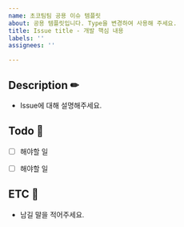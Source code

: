 ```yaml
---
name: 초코팀팀 공용 이슈 템플릿
about: 공용 템플릿입니다. Type을 변경하여 사용해 주세요.
title: Issue title - 개발 핵심 내용
labels: ''
assignees: ''

---
```


## Description ✏
- Issue에 대해 설명해주세요.


## Todo 📝
- [ ] 해야할 일 
- [ ] 해야할 일


## ETC 📌
- 남길 말을 적어주세요.
